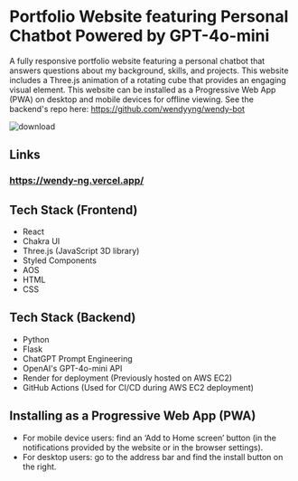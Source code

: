 # Portfolio Website featuring Personal Chatbot Powered by GPT-4o-mini

A fully responsive portfolio website featuring a personal chatbot that answers questions about my background, skills, and projects. This website includes a Three.js animation of a rotating cube that provides an engaging visual element. This website can be installed as a Progressive Web App (PWA) on desktop and mobile devices for offline viewing.
See the backend's repo here: https://github.com/wendyyng/wendy-bot

![download](https://github.com/user-attachments/assets/efba7028-acb7-438d-8e49-a1661ecb8193)

## Links

### https://wendy-ng.vercel.app/

## Tech Stack (Frontend)

- React
- Chakra UI
- Three.js (JavaScript 3D library)
- Styled Components
- AOS
- HTML
- CSS

## Tech Stack (Backend)

- Python
- Flask
- ChatGPT Prompt Engineering
- OpenAI's GPT-4o-mini API
- Render for deployment (Previously hosted on AWS EC2)
- GitHub Actions (Used for CI/CD during AWS EC2 deployment)

## Installing as a Progressive Web App (PWA)

- For mobile device users: find an ‘Add to Home screen’ button (in the notifications provided by the website or in the browser settings).
- For desktop users: go to the address bar and find the install button on the right.
